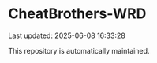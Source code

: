 # CheatBrothers-WRD

Last updated: 2025-06-08 16:33:28

This repository is automatically maintained.
